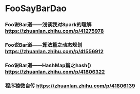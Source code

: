 # FooSayBarDao

### Foo说Bar道——浅谈我对Spark的理解 https://zhuanlan.zhihu.com/p/41275978
### Foo说Bar道——算法篇之动态规划 https://zhuanlan.zhihu.com/p/41556912
### Foo说Bar道——HashMap篇之hash() https://zhuanlan.zhihu.com/p/41806322
### 程序猿微自传 https://zhuanlan.zhihu.com/p/41806139
